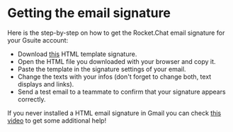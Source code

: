 # Getting the email signature

Here is the step-by-step on how to get the Rocket.Chat email signature for your Gsuite account: 

* Download [this](https://drive.google.com/file/d/1KX7ww45rWidkj_1942VlIZ4zvt_fghi7/view?usp=sharing) HTML template signature.
* Open the HTML file you downloaded with your browser and copy it.
* Paste the template in the signature settings of your email.
* Change the texts with your infos \(don't forget to change both, text displays and links\).
* Send a test email to a teammate to confirm that your signature appears correctly.

If you never installed a HTML email signature in Gmail you can check [this video](https://www.youtube.com/watch?v=phUk2RpuuTk) to get some additional help! 

